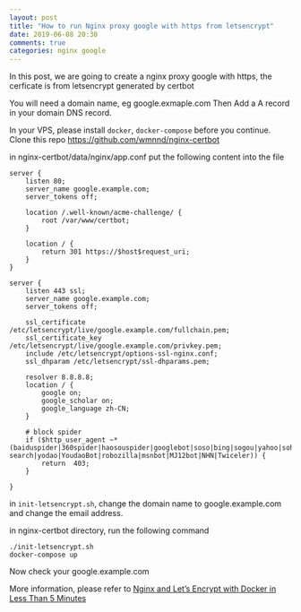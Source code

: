 ```yaml
---
layout: post
title: "How to run Nginx proxy google with https from letsencrypt"
date: 2019-06-08 20:30
comments: true
categories: nginx google
---
```


In this post, we are going to create a nginx proxy google with https, the cerficate is from letsencrypt generated by certbot

You will need a domain name, eg google.exmaple.com
Then Add a A record in your domain DNS record.

In your VPS, please install `docker`, `docker-compose` before you continue.
Clone this repo https://github.com/wmnnd/nginx-certbot

in nginx-certbot/data/nginx/app.conf
put the following content into the file

```
server {
    listen 80;
    server_name google.example.com;
    server_tokens off;

    location /.well-known/acme-challenge/ {
        root /var/www/certbot;
    }

    location / {
        return 301 https://$host$request_uri;
    }
}

server {
    listen 443 ssl;
    server_name google.example.com;
    server_tokens off;

    ssl_certificate /etc/letsencrypt/live/google.example.com/fullchain.pem;
    ssl_certificate_key /etc/letsencrypt/live/google.example.com/privkey.pem;
    include /etc/letsencrypt/options-ssl-nginx.conf;
    ssl_dhparam /etc/letsencrypt/ssl-dhparams.pem;

    resolver 8.8.8.8;
    location / {
        google on;
        google_scholar on;
        google_language zh-CN;
    }

    # block spider
    if ($http_user_agent ~* (baiduspider|360spider|haosouspider|googlebot|soso|bing|sogou|yahoo|sohu-search|yodao|YoudaoBot|robozilla|msnbot|MJ12bot|NHN|Twiceler)) {
        return  403;
    }

}
```

in `init-letsencrypt.sh`, change the domain name to google.example.com
and change the email address.

in nginx-certbot directory,
run the following command

```
./init-letsencrypt.sh
docker-compose up
```

Now check your google.example.com


More information, please refer to [Nginx and Let’s Encrypt with Docker in Less Than 5 Minutes
][1]

[1]: https://medium.com/@pentacent/nginx-and-lets-encrypt-with-docker-in-less-than-5-minutes-b4b8a60d3a71

